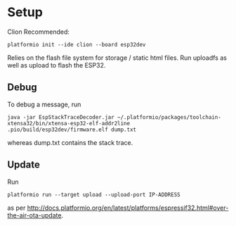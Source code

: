 # Setup

Clion Recommended:

    platformio init --ide clion --board esp32dev

Relies on the flash file system for storage / static html files.
Run uploadfs as well as upload to flash the ESP32.

## Debug

To debug a message, run

    java -jar EspStackTraceDecoder.jar ~/.platformio/packages/toolchain-xtensa32/bin/xtensa-esp32-elf-addr2line .pio/build/esp32dev/firmware.elf dump.txt

whereas dump.txt contains the stack trace.

## Update

Run 

    platformio run --target upload --upload-port IP-ADDRESS
    
as per http://docs.platformio.org/en/latest/platforms/espressif32.html#over-the-air-ota-update.
